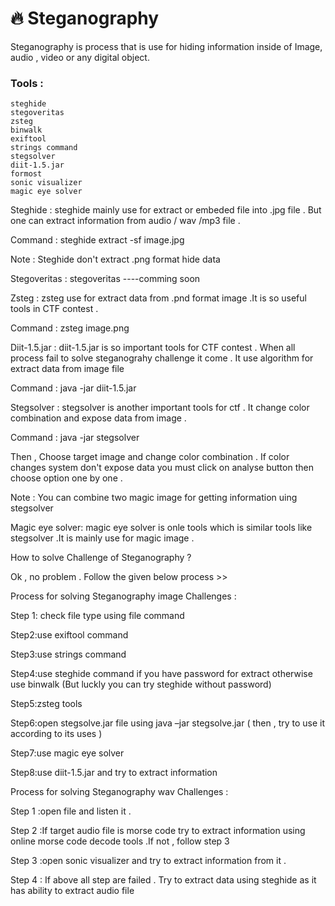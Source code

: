 # 🔥 Steganography

 Steganography is  process that is use for hiding  information inside of Image, audio , video or any digital object.
 
 
### Tools :
    
    steghide
    stegoveritas
    zsteg
    binwalk
    exiftool
    strings command
    stegsolver
    diit-1.5.jar
    formost
    sonic visualizer
    magic eye solver
    
    
Steghide :
          steghide mainly use for extract or embeded file into .jpg file . But one can extract information from 
          audio / wav /mp3 file .
          
Command :
         steghide extract -sf image.jpg
         
Note : Steghide don't extract .png format hide data 

Stegoveritas :
              stegoveritas ----comming soon
              
Zsteg :
       zsteg use for extract data from .pnd format image .It is so useful tools in CTF contest .
       
Command :
         zsteg image.png
         
Diit-1.5.jar :
              diit-1.5.jar is so important tools for CTF contest . When all process fail to solve steganograhy challenge it come .
              It use algorithm for extract data from image file
     
Command :
              java -jar diit-1.5.jar
              
Stegsolver :
             stegsolver is another important tools for ctf . It change color combination and expose data from image .
             
Command :
             java -jar  stegsolver
             
Then , Choose target image and change color combination . If color changes system don't expose data you must click on  analyse button then choose option one by one . 

Note : You can combine two magic image for getting information uing stegsolver


Magic eye solver:
                 magic eye solver is onle tools which is similar tools like stegsolver .It is mainly use for magic image .
                 

How to solve Challenge of Steganography ?

Ok  , no problem . Follow the given below process >>

Process for solving Steganography image  Challenges :

Step 1: check file type using  file command

Step2:use exiftool command 

Step3:use strings command

Step4:use steghide command if you have password for extract  otherwise use binwalk (But luckly you can try steghide without password)

Step5:zsteg tools 

Step6:open stegsolve.jar file using java –jar stegsolve.jar ( then  , try to use it according to its uses )

Step7:use magic eye solver 

Step8:use diit-1.5.jar and try to extract information 

Process for solving Steganography wav  Challenges :

Step 1 :open  file and listen it .

Step 2 :If target audio file is morse code try to extract information using online morse code decode tools .If not , follow step 3

Step 3 :open sonic visualizer and try to extract information from it .

Step 4 : If above all step are failed . Try to extract data using  steghide as it has ability to extract audio file 


